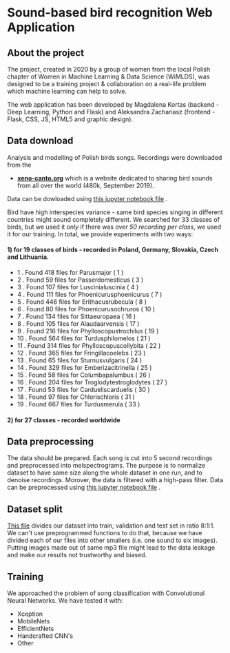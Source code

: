 # Sound-based bird recognition Web Application

## About the project

The project, created in 2020 by a group of women from the local Polish chapter of Women in Machine Learning & Data
Science (WiMLDS), was designed to be a training project & collaboration on a real-life problem which machine learning
can help to solve.

The web application has been developed by Magdalena Kortas (backend - Deep Learning, Python and Flask) and Aleksandra
Zachariasz (frontend - Flask, CSS, JS, HTML5 and graphic design).


## Data download

Analysis and modelling of Polish birds songs. Recordings were downloaded from the

- **[xeno-canto.org](https://www.xeno-canto.org/)** which is a website dedicated to sharing bird sounds from all over
  the world (480k, September 2019).

Data can be dowloaded
using [this jupyter notebook file](https://github.com/wimlds-trojmiasto/birds/blob/master/notebooks/AM_downloadData.ipynb)
.

Bird have high interspecies variance - same bird species singing in different countries might sound completely
different. We searched for 33 classes of birds, but we used it _only_ if there was _over 50 recording per class_, we
used it for our training.
In total, we provide experiments with two ways:

#### 1) for 19 classes of birds - recorded in Poland, Germany, Slovakia, Czech and Lithuania.

- 1 . Found 418 files for Parusmajor ( 1 )
- 2 . Found 59 files for Passerdomesticus ( 3 )
- 3 . Found 107 files for Luscinialuscinia ( 4 )
- 4 . Found 111 files for Phoenicurusphoenicurus ( 7 )
- 5 . Found 446 files for Erithacusrubecula ( 8 )
- 6 . Found 80 files for Phoenicurusochruros ( 10 )
- 7 . Found 134 files for Sittaeuropaea ( 16 )
- 8 . Found 105 files for Alaudaarvensis ( 17 )
- 9 . Found 216 files for Phylloscopustrochilus ( 19 )
- 10 . Found 564 files for Turdusphilomelos ( 21 )
- 11 . Found 314 files for Phylloscopuscollybita ( 22 )
- 12 . Found 365 files for Fringillacoelebs ( 23 )
- 13 . Found 65 files for Sturnusvulgaris ( 24 )
- 14 . Found 329 files for Emberizacitrinella ( 25 )
- 15 . Found 58 files for Columbapalumbus ( 26 )
- 16 . Found 204 files for Troglodytestroglodytes ( 27 )
- 17 . Found 53 files for Cardueliscarduelis ( 30 )
- 18 . Found 97 files for Chlorischloris ( 31 )
- 19 . Found 667 files for Turdusmerula ( 33 )

#### 2) for 27 classes - recorded worldwide

## Data preprocessing

The data should be prepared. Each song is cut into 5 second recordings and preprocessed into melspectrograms. The
purpose is to normalize dataset to have same size along the whole dataset in one run, and to denoise recordings.
Morover, the data is filtered with a high-pass filter. Data can be preprocessed
using [this jupyter notebook file](https://github.com/wimlds-trojmiasto/birds/blob/master/notebooks/AM_prepareData.ipynb)
.

## Dataset split

[This file](https://github.com/wimlds-trojmiasto/birds/blob/master/notebooks/AM_splitDataset.ipynb) divides our dataset
into train, validation and test set in ratio 8:1:1. We can't use preprogrammed functions to do that, because we have
divided each of our files into other smallers (i.e. one sound to six images). Putting images made out of same mp3 file
might lead to the data leakage and make our results not trustworthy and biased.

## Training

We approached the problem of song classification with Convolutional Neural Networks. We have tested it with:

- Xception
- MobileNets
- EfficientNets
- Handcrafted CNN's
- Other
